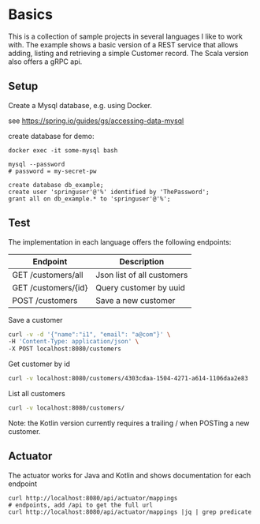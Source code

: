 # Basics

This is a collection of sample projects in several languages I like to work with.
The example shows a basic version of a REST service that allows adding, listing and retrieving a simple Customer record.
The Scala version also offers a gRPC api.

## Setup

Create a Mysql database, e.g. using Docker.

see https://spring.io/guides/gs/accessing-data-mysql

create database for demo:

```
docker exec -it some-mysql bash

mysql --password
# password = my-secret-pw

create database db_example;
create user 'springuser'@'%' identified by 'ThePassword';
grant all on db_example.* to 'springuser'@'%';
```

## Test

The implementation in each language offers the following endpoints:

| Endpoint            | Description                |
|---------------------|----------------------------|
| GET /customers/all  | Json list of all customers |
| GET /customers/{id} | Query customer by uuid     |
| POST /customers     | Save a new customer        |

Save a customer
```bash
curl -v -d '{"name":"i1", "email": "a@com"}' \
-H 'Content-Type: application/json' \
-X POST localhost:8080/customers
```

Get customer by id
```bash
curl -v localhost:8080/customers/4303cdaa-1504-4271-a614-1106daa2e83
```

List all customers
```bash 
curl -v localhost:8080/customers/
```

Note: the Kotlin version currently requires a trailing / when POSTing a new customer.

## Actuator

The actuator works for Java and Kotlin and shows documentation for each endpoint
```
curl http://localhost:8080/api/actuator/mappings
# endpoints, add /api to get the full url
curl http://localhost:8080/api/actuator/mappings |jq | grep predicate
```
